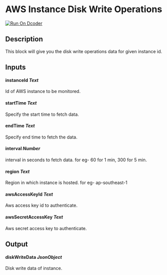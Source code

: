 # AWS Instance Disk Write Operations
[![Run On Dcoder](https://static-content.dcoder.tech/dcoder-assets/run-on-dcoder.svg)](https://code.dcoder.tech/feed/block/60f008738ecf3a069ed6faea)

## Description
This block will give you the disk write operations data for given instance id.

## Inputs
#### **instanceId**  *Text*
Id of AWS instance to be monitored.
#### **startTime**  *Text*
Specify the start time to fetch data.
#### **endTime**  *Text*
Specify end time to fetch the data.
#### **interval**  *Number*
interval in seconds to fetch data. for eg- 60 for 1 min, 300 for 5 min.
#### **region**  *Text*
Region in which instance is hosted. for eg- ap-southeast-1
#### **awsAccessKeyId**  *Text*
Aws access key id to authenticate.
#### **awsSecretAccessKey**  *Text*
Aws secret access key to authenticate.

## Output
#### **diskWriteData**  *JsonObject*
Disk write data of instance.

